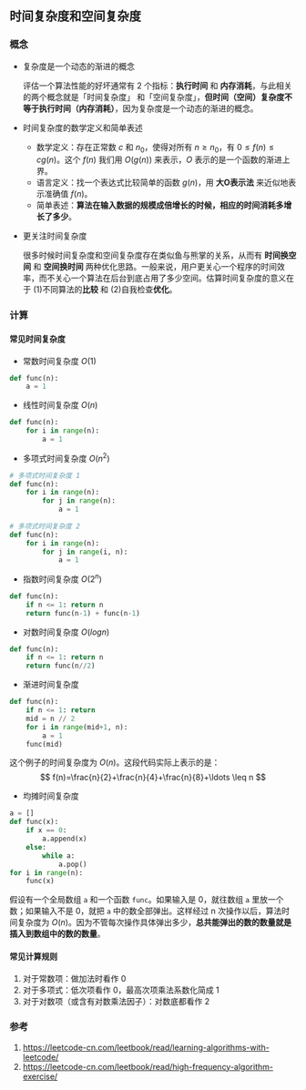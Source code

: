 ## 时间复杂度和空间复杂度

### 概念

- 复杂度是一个动态的渐进的概念

  评估一个算法性能的好坏通常有 2 个指标：**执行时间** 和 **内存消耗**，与此相关的两个概念就是「时间复杂度」 和「空间复杂度」，**但时间（空间）复杂度不等于执行时间（内存消耗）**，因为复杂度是一个动态的渐进的概念。

- 时间复杂度的数学定义和简单表述
  - 数学定义：存在正常数 $c$ 和 $n_0$，使得对所有 $n \geq n_0$，有 $0 \leq f(n) \leq c g(n)$。这个 $f(n)$ 我们用 $O(g(n))$ 来表示，$O$ 表示的是一个函数的渐进上界。
  - 语言定义：找一个表达式比较简单的函数  $g(n)$，用 **大O表示法** 来近似地表示准确值 $f(n)$。
  - 简单表述：**算法在输入数据的规模成倍增长的时候，相应的时间消耗多增长了多少**。

- 更关注时间复杂度

  很多时候时间复杂度和空间复杂度存在类似鱼与熊掌的关系，从而有 **时间换空间** 和 **空间换时间** 两种优化思路。一般来说，用户更关心一个程序的时间效率，而不关心一个算法在后台到底占用了多少空间。估算时间复杂度的意义在于 (1)不同算法的**比较** 和 (2)自我检查**优化**。


### 计算

#### 常见时间复杂度

- 常数时间复杂度 $O(1)$

```python
def func(n):
    a = 1
```

- 线性时间复杂度 $O(n)$

```python
def func(n):
    for i in range(n):
        a = 1
```

- 多项式时间复杂度 $O(n^2)$

```python
# 多项式时间复杂度 1
def func(n):
    for i in range(n):
        for j in range(n):
            a = 1
            
# 多项式时间复杂度 2
def func(n):
    for i in range(n):
        for j in range(i, n):
            a = 1
```

- 指数时间复杂度 $O(2^n)$

```python
def func(n):
    if n <= 1: return n
    return func(n-1) + func(n-1)
```

- 对数时间复杂度 $O(logn)$

```python
def func(n):
    if n <= 1: return n
    return func(n//2)
```

- 渐进时间复杂度

```python
def func(n):
    if n <= 1: return
    mid = n // 2
    for i in range(mid+1, n):
        a = 1
    func(mid)
```

这个例子的时间复杂度为 $O(n)$。这段代码实际上表示的是：
$$
f(n)=\frac{n}{2}+\frac{n}{4}+\frac{n}{8}+\ldots \leq n
$$

- 均摊时间复杂度

```python
a = []
def func(x):
    if x == 0:
        a.append(x)
    else:
        while a:
            a.pop()           
for i in range(n):
    func(x)
```

假设有一个全局数组 `a` 和一个函数 `func`。如果输入是 0，就往数组 `a` 里放一个数；如果输入不是 0，就把 `a` 中的数全部弹出。这样经过 n 次操作以后，算法时间复杂度为 $O(n)$。因为不管每次操作具体弹出多少，**总共能弹出的数的数量就是插入到数组中的数的数量**。

#### 常见计算规则

1. 对于常数项：做加法时看作 0
2. 对于多项式：低次项看作 0，最高次项乘法系数化简成 1
3. 对于对数项（或含有对数乘法因子）：对数底都看作 2
  

### 参考

1. https://leetcode-cn.com/leetbook/read/learning-algorithms-with-leetcode/
2. https://leetcode-cn.com/leetbook/read/high-frequency-algorithm-exercise/

